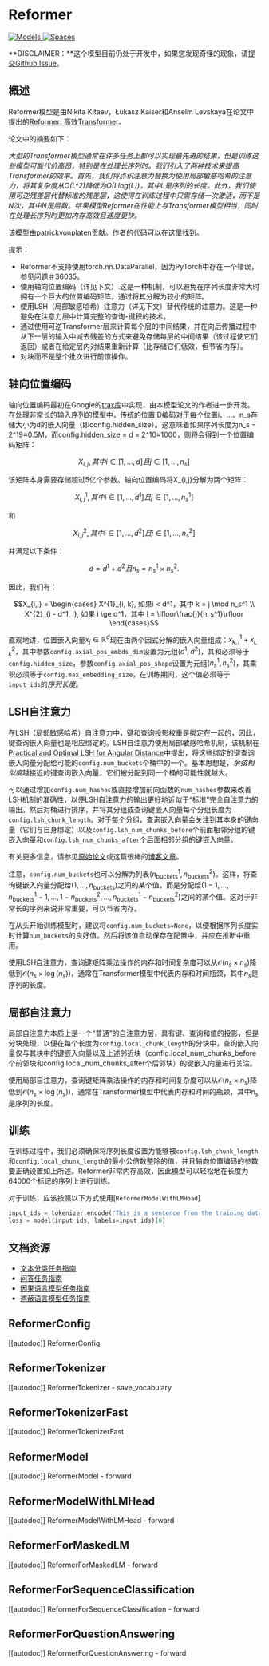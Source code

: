 <!--
版权所有2020年HuggingFace团队保留。

根据Apache License版本2.0（“许可证”）的规定，您不得使用此文件，除非符合许可证的规定。您可以在以下网址获取许可证的副本

http://www.apache.org/licenses/LICENSE-2.0

除非适用法律要求或书面同意，本许可证下的软件在“原样”基础上分发
没有任何形式的明示或暗示担保，包括但不限于对于特定用途和适销性的担保而不是
有关许可的特定语言和限制的明示或暗示的担保。

⚠️请注意，此文件为Markdown格式，但包含特定于我们的文档生成器的语法（类似于MDX），可能无法
在Markdown查看器中正确渲染。

-->

# Reformer

<div class="flex flex-wrap space-x-1">
<a href="https://huggingface.co/models?filter=reformer">
<img alt="Models" src="https://img.shields.io/badge/All_model_pages-reformer-blueviolet">
</a>
<a href="https://huggingface.co/spaces/docs-demos/reformer-crime-and-punishment">
<img alt="Spaces" src="https://img.shields.io/badge/%F0%9F%A4%97%20Hugging%20Face-Spaces-blue">
</a>
</div>

**DISCLAIMER：**这个模型目前仍处于开发中，如果您发现奇怪的现象，请[提交Github Issue](https://github.com/huggingface/transformers/issues/new?assignees=&labels=&template=bug-report.md&title)。

## 概述

Reformer模型是由Nikita Kitaev，Łukasz Kaiser和Anselm Levskaya在论文中提出的[Reformer: 高效Transformer](https://arxiv.org/abs/2001.04451.pdf)。

论文中的摘要如下：

*大型的Transformer模型通常在许多任务上都可以实现最先进的结果，但是训练这些模型可能代价高昂，特别是在处理长序列时。我们引入了两种技术来提高Transformer的效率。首先，我们将点积注意力替换为使用局部敏感哈希的注意力，将其复杂度从O(L^2)降低为O(Llog(L))，其中L是序列的长度。此外，我们使用可逆残差层代替标准的残差层，这使得在训练过程中只需存储一次激活，而不是N次，其中N是层数。结果模型Reformer在性能上与Transformer模型相当，同时在处理长序列时更加内存高效且速度更快。*

该模型由[patrickvonplaten](https://huggingface.co/patrickvonplaten)贡献。作者的代码可以在[这里](https://github.com/google/trax/tree/master/trax/models/reformer)找到。

提示：

- Reformer不支持使用torch.nn.DataParallel，因为PyTorch中存在一个错误，参见[问题＃36035](https://github.com/pytorch/pytorch/issues/36035)。
- 使用轴向位置编码（详见下文）.这是一种机制，可以避免在序列长度非常大时拥有一个巨大的位置编码矩阵，通过将其分解为较小的矩阵。
- 使用LSH（局部敏感哈希）注意力（详见下文）替代传统的注意力。这是一种避免在注意力层中计算完整的查询-键积的技术。
- 通过使用可逆Transformer层来计算每个层的中间结果，并在向后传播过程中从下一层的输入中减去残差的方式来避免存储每层的中间结果（该过程使它们返回）或者在给定层内对结果重新计算（比存储它们低效，但节省内存）。
- 对块而不是整个批次进行前馈操作。

## 轴向位置编码

轴向位置编码最初在Google的[trax库](https://github.com/google/trax/blob/4d99ad4965bab1deba227539758d59f0df0fef48/trax/layers/research/position_encodings.py#L29)中实现，由本模型论文的作者进一步开发。在处理非常长的输入序列的模型中，传统的位置ID编码对于每个位置i、...、n_s存储大小为d的嵌入向量（即config.hidden_size）。这意味着如果序列长度为n_s = 2^19≈0.5M，而config.hidden_size = d = 2^10≈1000，则将会得到一个位置编码矩阵：

$$X_{i,j}, 其中 i \in \left[1,\ldots, d\right] 且 j \in \left[1,\ldots, n_s\right]$$

该矩阵本身需要存储超过5亿个参数。轴向位置编码将X_{i,j}分解为两个矩阵：

$$X^{1}_{i,j}, 其中 i \in \left[1,\ldots, d^1\right] 且 j \in \left[1,\ldots, n_s^1\right]$$

和

$$X^{2}_{i,j}, 其中 i \in \left[1,\ldots, d^2\right] 且 j \in \left[1,\ldots, n_s^2\right]$$

并满足以下条件：

$$d = d^1 + d^2 且 n_s = n_s^1 \times n_s^2 .$$

因此，我们有：

$$X_{i,j} = \begin{cases}
X^{1}_{i, k}, 如果i < d^1，其中 k = j \mod n_s^1 \\
X^{2}_{i - d^1, l}, 如果 i \ge d^1，其中 l = \lfloor\frac{j}{n_s^1}\rfloor
\end{cases}$$

直观地讲，位置嵌入向量$x_j \in \mathbb{R}^{d}$现在由两个因式分解的嵌入向量组成：$x^1_{k, l} + x^2_{l, k}$，其中参数`config.axial_pos_embds_dim`设置为元组$(d^1, d^2)$，其和必须等于`config.hidden_size`，参数`config.axial_pos_shape`设置为元组$(n_s^1, n_s^2)$，其乘积必须等于`config.max_embedding_size`，在训练期间，这个值必须等于`input_ids`的*序列长度*。

## LSH自注意力

在LSH（局部敏感哈希）自注意力中，键和查询投影权重是绑定在一起的，因此，键查询嵌入向量也是相应绑定的。LSH自注意力使用局部敏感哈希机制，该机制在[Practical and Optimal LSH for Angular Distance](https://arxiv.org/abs/1509.02897)中提出，将这些绑定的键查询嵌入向量分配给可能的`config.num_buckets`个桶中的一个。基本思想是，*余弦相似度*越接近的键查询嵌入向量，它们被分配到同一个桶的可能性就越大。

可以通过增加`config.num_hashes`或直接增加前向函数的`num_hashes`参数来改善LSH机制的准确性，以便LSH自注意力的输出更好地近似于“标准”完全自注意力的输出。然后对桶进行排序，并将其分组成查询键嵌入向量每个分组长度为`config.lsh_chunk_length`。对于每个分组，查询嵌入向量会关注到其本身的键向量（它们与自身绑定）以及`config.lsh_num_chunks_before`个前面相邻分组的键嵌入向量和`config.lsh_num_chunks_after`个后面相邻分组的键嵌入向量。

有关更多信息，请参见[原始论文](https://arxiv.org/abs/2001.04451)或这篇很棒的[博客文章](https://www.pragmatic.ml/reformer-deep-dive/)。

注意，`config.num_buckets`也可以分解为列表$(n_{\text{buckets}}^1, n_{\text{buckets}}^2)$。这样，将查询键嵌入向量分配给$(1, \ldots, n_{\text{buckets}})$之间的某个值，而是分配给$(1-1, \ldots, n_{\text{buckets}}^1-1, \ldots, 1-n_{\text{buckets}}^2, \ldots, n_{\text{buckets}}^1-n_{\text{buckets}}^2)$之间的某个值。这对于非常长的序列来说非常重要，可以节省内存。

在从头开始训练模型时，建议将`config.num_buckets=None`，以便根据序列长度实时计算`num_buckets`的良好值。然后将该值自动保存在配置中，并应在推断中重用。

使用LSH自注意力，查询键矩阵乘法操作的内存和时间复杂度可以从$\mathcal{O}(n_s \times n_s)$降低到$\mathcal{O}(n_s \times \log(n_s))$，通常在Transformer模型中代表内存和时间瓶颈，其中$n_s$是序列的长度。

## 局部自注意力

局部自注意力本质上是一个“普通”的自注意力层，具有键、查询和值的投影，但是分块处理，以便在每个长度为`config.local_chunk_length`的分块中，查询嵌入向量仅与其块中的键嵌入向量以及上述邻近块（config.local_num_chunks_before个前邻块和config.local_num_chunks_after个后邻块）的键嵌入向量进行关注。

使用局部自注意力，查询键矩阵乘法操作的内存和时间复杂度可以从$\mathcal{O}(n_s \times n_s)$降低到$\mathcal{O}(n_s \times \log(n_s))$，通常在Transformer模型中代表内存和时间的瓶颈，其中$n_s$是序列的长度。

## 训练

在训练过程中，我们必须确保将序列长度设置为能够被`config.lsh_chunk_length`和`config.local_chunk_length`的最小公倍数整除的值，并且轴向位置编码的参数要正确设置如上所述。Reformer非常内存高效，因此模型可以轻松地在长度为64000个标记的序列上进行训练。

对于训练，应该按照以下方式使用[`ReformerModelWithLMHead`]：

```python
input_ids = tokenizer.encode("This is a sentence from the training data", return_tensors="pt")
loss = model(input_ids, labels=input_ids)[0]
```

## 文档资源

- [文本分类任务指南](../tasks/sequence_classification)
- [问答任务指南](../tasks/question_answering)
- [因果语言模型任务指南](../tasks/language_modeling)
- [遮蔽语言模型任务指南](../tasks/masked_language_modeling)

## ReformerConfig

[[autodoc]] ReformerConfig

## ReformerTokenizer

[[autodoc]] ReformerTokenizer
    - save_vocabulary

## ReformerTokenizerFast

[[autodoc]] ReformerTokenizerFast

## ReformerModel

[[autodoc]] ReformerModel
    - forward

## ReformerModelWithLMHead

[[autodoc]] ReformerModelWithLMHead
    - forward

## ReformerForMaskedLM

[[autodoc]] ReformerForMaskedLM
    - forward

## ReformerForSequenceClassification

[[autodoc]] ReformerForSequenceClassification
    - forward

## ReformerForQuestionAnswering

[[autodoc]] ReformerForQuestionAnswering
    - forward
